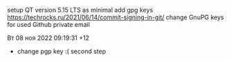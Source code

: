 setup QT version 5.15 LTS as minimal
add gpg keys
https://techrocks.ru/2021/06/14/commit-signing-in-git/
 change GnuPG keys for used Github private email

Вт 08 ноя 2022 09:19:31 +12
* change pgp key :( second step
